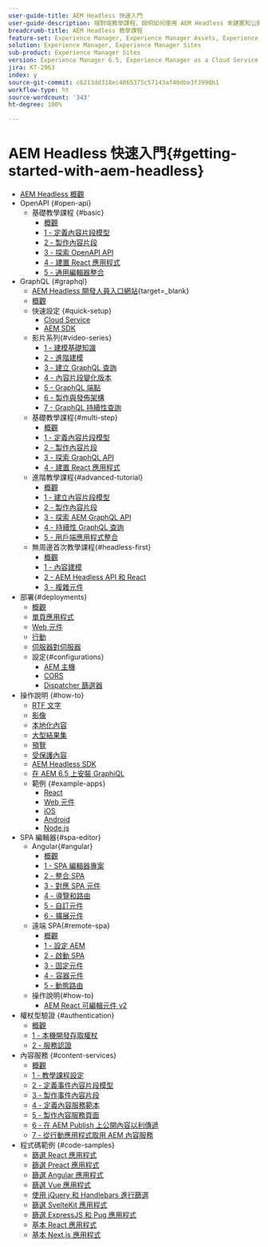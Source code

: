 ```yaml
---
user-guide-title: AEM Headless 快速入門
user-guide-description: 端對端教學課程，說明如何使用 AEM Headless 來建置和公開內容。
breadcrumb-title: AEM Headless 教學課程
feature-set: Experience Manager, Experience Manager Assets, Experience Manager Sites
solution: Experience Manager, Experience Manager Sites
sub-product: Experience Manager Sites
version: Experience Manager 6.5, Experience Manager as a Cloud Service
jira: KT-2963
index: y
source-git-commit: c6213dd318ec4865375c57143af40dbe3f3990b1
workflow-type: ht
source-wordcount: '343'
ht-degree: 100%

---
```



# AEM Headless 快速入門{#getting-started-with-aem-headless}

+ [AEM Headless 概觀](./overview.md)
+ OpenAPI {#open-api}
   + 基礎教學課程 {#basic}
      + [概觀](./open-api/basic/overview.md)
      + [1 - 定義內容片段模型](./open-api/basic/1-content-fragment-models.md)
      + [2 - 製作內容片段](./open-api/basic/2-author-content-fragments.md)
      + [3 - 探索 OpenAPI API](./open-api/basic/3-explore-openapis.md)
      + [4 - 建置 React 應用程式](./open-api/basic/4-react-app.md)
      + [5 - 通用編輯器整合](./open-api/basic/5-universal-editor.md)
+ GraphQL {#graphql}
   + [AEM Headless 開發人員入口網站](https://experienceleague.adobe.com/landing/experience-manager/headless/developer.html?lang=zh-Hant){target=_blank}
   + [概觀](./graphql/overview.md)
   + 快速設定 {#quick-setup}
      + [Cloud Service](./graphql/quick-setup/cloud-service.md)
      + [AEM SDK](./graphql/quick-setup/local-sdk.md)
   + 影片系列{#video-series}
      + [1 - 建模基礎知識](./graphql/video-series/modeling-basics.md)
      + [2 - 進階建模](./graphql/video-series/advanced-modeling.md)
      + [3 - 建立 GraphQL 查詢](./graphql/video-series/creating-graphql-queries.md)
      + [4 - 內容片段變化版本](./graphql/video-series/content-fragment-variations.md)
      + [5 - GraphQL 端點](./graphql/video-series/graphql-endpoints.md)
      + [6 - 製作與發佈架構](./graphql/video-series/author-publish-architecture.md)
      + [7 - GraphQL 持續性查詢](./graphql/video-series/graphql-persisted-queries.md)
   + 基礎教學課程{#multi-step}
      + [概觀](./graphql/multi-step/overview.md)
      + [1 - 定義內容片段模型](./graphql/multi-step/content-fragment-models.md)
      + [2 - 製作內容片段](./graphql/multi-step/author-content-fragments.md)
      + [3 - 探索 GraphQL API](./graphql/multi-step/explore-graphql-api.md)
      + [4 - 建置 React 應用程式](./graphql/multi-step/graphql-and-react-app.md)
   + 進階教學課程{#advanced-tutorial}
      + [概觀](/help/headless-tutorial/graphql/advanced-graphql/overview.md)
      + [1 - 建立內容片段模型](/help/headless-tutorial/graphql/advanced-graphql/create-content-fragment-models.md)
      + [2 - 製作內容片段](/help/headless-tutorial/graphql/advanced-graphql/author-content-fragments.md)
      + [3 - 探索 AEM GraphQL API](/help/headless-tutorial/graphql/advanced-graphql/explore-graphql-api.md)
      + [4 - 持續性 GraphQL 查詢](/help/headless-tutorial/graphql/advanced-graphql/graphql-persisted-queries.md)
      + [5 - 用戶端應用程式整合](/help/headless-tutorial/graphql/advanced-graphql/client-application-integration.md)
   + 無周邊首次教學課程{#headless-first}
      + [概觀](./graphql/headless-first-tutorial/overview.md)
      + [1 - 內容建模](./graphql/headless-first-tutorial/1-content-modeling.md)
      + [2 - AEM Headless API 和 React](./graphql/headless-first-tutorial/2-aem-headless-apis-and-react.md)
      + [3 - 複雜元件](./graphql/headless-first-tutorial/3-complex-components.md)
+ 部署{#deployments}
   + [概觀](./graphql/deployment/overview.md)
   + [單頁應用程式](./graphql/deployment/spa.md)
   + [Web 元件](./graphql/deployment/web-component.md)
   + [行動](./graphql/deployment/mobile.md)
   + [伺服器對伺服器](./graphql/deployment/server-to-server.md)
   + 設定{#configurations}
      + [AEM 主機](./graphql/deployment/configurations/aem-hosts.md)
      + [CORS](./graphql/deployment/configurations/cors.md)
      + [Dispatcher 篩選器](./graphql/deployment/configurations/dispatcher-filters.md)
+ 操作說明 {#how-to}
   + [RTF 文字](./graphql/how-to/rich-text.md)
   + [影像](./graphql/how-to/images.md)
   + [本地化內容](./graphql/how-to/localized-content.md)
   + [大型結果集](./graphql/how-to/large-result-sets.md)
   + [預覽](./graphql/how-to/preview.md)
   + [受保護內容](./graphql/how-to/protected-content.md)
   + [AEM Headless SDK](./graphql/how-to/aem-headless-sdk.md)
   + [在 AEM 6.5 上安裝 GraphiQL](./graphql/how-to/install-graphiql-aem-6-5.md)
   + 範例 {#example-apps}
      + [React](./graphql/example-apps/react-app.md)
      + [Web 元件](./graphql/example-apps/web-component.md)
      + [iOS](./graphql/example-apps/ios-swiftui-app.md)
      + [Android](./graphql/example-apps/android-app.md)
      + [Node.js](./graphql/example-apps/server-to-server-app.md)
+ SPA 編輯器{#spa-editor}
   + Angular{#angular}
      + [概觀](./spa-editor/angular/overview.md)
      + [1 - SPA 編輯器專案](./spa-editor/angular/create-project.md)
      + [2 - 整合 SPA](./spa-editor/angular/integrate-spa.md)
      + [3 - 對應 SPA 元件](./spa-editor/angular/map-components.md)
      + [4 - 導覽和路由](./spa-editor/angular/navigation-routing.md)
      + [5 - 自訂元件](./spa-editor/angular/custom-component.md)
      + [6 - 擴展元件](./spa-editor/angular/extend-component.md)
   + 遠端 SPA{#remote-spa}
      + [概觀](./spa-editor/remote-spa/overview.md)
      + [1 - 設定 AEM](./spa-editor/remote-spa/aem-configure.md)
      + [2 - 啟動 SPA](./spa-editor/remote-spa/spa-bootstrap.md)
      + [3 - 固定元件](./spa-editor/remote-spa/spa-fixed-component.md)
      + [4 - 容器元件](./spa-editor/remote-spa/spa-container-component.md)
      + [5 - 動態路由](./spa-editor/remote-spa/spa-dynamic-routes.md)
   + 操作說明{#how-to}
      + [AEM React 可編輯元件 v2](./spa-editor/how-to/react-core-components-v2.md)
+ 權杖型驗證 {#authentication}
   + [概觀](./authentication/overview.md)
   + [1 - 本機開發存取權杖](./authentication/local-development-access-token.md)
   + [2 - 服務認證](./authentication/service-credentials.md)
+ 內容服務 {#content-services}
   + [概觀](./content-services/overview.md)
   + [1 - 教學課程設定](./content-services/chapter-1.md)
   + [2 - 定義事件內容片段模型](./content-services/chapter-2.md)
   + [3 - 製作事件內容片段](./content-services/chapter-3.md)
   + [4 - 定義內容服務範本](./content-services/chapter-4.md)
   + [5 - 製作內容服務頁面](./content-services/chapter-5.md)
   + [6 - 在 AEM Publish 上公開內容以利傳遞](./content-services/chapter-6.md)
   + [7 - 從行動應用程式取用 AEM 內容服務](./content-services/chapter-7.md)
+ 程式碼範例 {#code-samples}
   + [篩選 React 應用程式](./graphql/code-samples/filtering-react-app.md)
   + [篩選 Preact 應用程式](./graphql/code-samples/filtering-preact-app.md)
   + [篩選 Angular 應用程式](./graphql/code-samples/filtering-angular-app.md)
   + [篩選 Vue 應用程式](./graphql/code-samples/filtering-vue-app.md)
   + [使用 jQuery 和 Handlebars 進行篩選](./graphql/code-samples/filtering-jquery-handlebars.md)
   + [篩選 SvelteKit 應用程式](./graphql/code-samples/filtering-sveltekit-app.md)
   + [篩選 ExpressJS 和 Pug 應用程式](./graphql/code-samples/filtering-express-pug-app.md)
   + [基本 React 應用程式](./graphql/code-samples/basic-react-app.md)
   + [基本 Next.js 應用程式](./graphql/code-samples/basic-nextjs-app.md)

